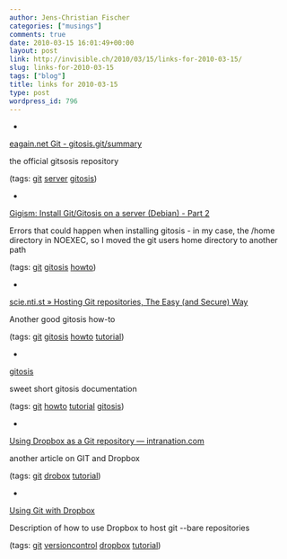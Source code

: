 ```yaml
---
author: Jens-Christian Fischer
categories: ["musings"]
comments: true
date: 2010-03-15 16:01:49+00:00
layout: post
link: http://invisible.ch/2010/03/15/links-for-2010-03-15/
slug: links-for-2010-03-15
tags: ["blog"]
title: links for 2010-03-15
type: post
wordpress_id: 796
---
```


  * 
                

[eagain.net Git - gitosis.git/summary](http://eagain.net/gitweb/?p=gitosis.git;a=summary)


                

the official gitsosis repository


                

(tags: [git](http://delicious.com/jaycee/git) [server](http://delicious.com/jaycee/server) [gitosis](http://delicious.com/jaycee/gitosis))


            
  * 
                

[Gigism: Install Git/Gitosis on a server (Debian) - Part 2](http://gigism.blogspot.com/2008/08/install-gitgitosis-on-server-debian.html)


                

Errors that could happen when installing gitosis - in my case, the /home directory in NOEXEC, so I moved the git users home directory to another path


                

(tags: [git](http://delicious.com/jaycee/git) [gitosis](http://delicious.com/jaycee/gitosis) [howto](http://delicious.com/jaycee/howto))


            
  * 
                

[scie.nti.st » Hosting Git repositories, The Easy (and Secure) Way](http://scie.nti.st/2007/11/14/hosting-git-repositories-the-easy-and-secure-way)


                

Another good gitosis how-to


                

(tags: [git](http://delicious.com/jaycee/git) [gitosis](http://delicious.com/jaycee/gitosis) [howto](http://delicious.com/jaycee/howto) [tutorial](http://delicious.com/jaycee/tutorial))


            
  * 
                

[gitosis](http://www.shakthimaan.com/installs/gitosis.html)


                

sweet short gitosis documentation


                

(tags: [git](http://delicious.com/jaycee/git) [howto](http://delicious.com/jaycee/howto) [tutorial](http://delicious.com/jaycee/tutorial) [gitosis](http://delicious.com/jaycee/gitosis))


            
  * 
                

[Using Dropbox as a Git repository — intranation.com](http://intranation.com/entries/2010/02/using-dropbox-git-repository/)


                

another article on GIT and Dropbox


                

(tags: [git](http://delicious.com/jaycee/git) [drobox](http://delicious.com/jaycee/drobox) [tutorial](http://delicious.com/jaycee/tutorial))


            
  * 
                

[Using Git with Dropbox](http://www.cimgf.com/2008/06/03/version-control-makes-you-a-better-programmer/)


                

Description of how to use Dropbox to host git --bare repositories


                

(tags: [git](http://delicious.com/jaycee/git) [versioncontrol](http://delicious.com/jaycee/versioncontrol) [dropbox](http://delicious.com/jaycee/dropbox) [tutorial](http://delicious.com/jaycee/tutorial))


            
